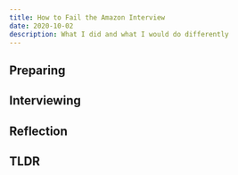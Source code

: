 ```yaml
---
title: How to Fail the Amazon Interview
date: 2020-10-02
description: What I did and what I would do differently
---
```


## Preparing

## Interviewing

## Reflection

## TLDR
